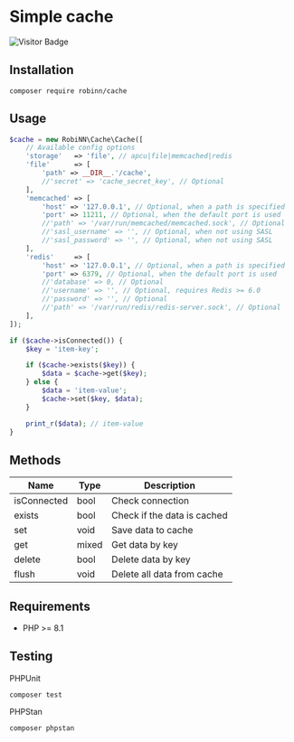 # Simple cache

![Visitor Badge](https://visitor-badge.laobi.icu/badge?page_id=RobiNN1.Cache)

## Installation

```
composer require robinn/cache
```

## Usage

```php
$cache = new RobiNN\Cache\Cache([
    // Available config options
    'storage'   => 'file', // apcu|file|memcached|redis
    'file'      => [
        'path' => __DIR__.'/cache',
        //'secret' => 'cache_secret_key', // Optional
    ],
    'memcached' => [
        'host' => '127.0.0.1', // Optional, when a path is specified
        'port' => 11211, // Optional, when the default port is used
        //'path' => '/var/run/memcached/memcached.sock', // Optional
        //'sasl_username' => '', // Optional, when not using SASL
        //'sasl_password' => '', // Optional, when not using SASL
    ],
    'redis'     => [
        'host' => '127.0.0.1', // Optional, when a path is specified
        'port' => 6379, // Optional, when the default port is used
        //'database' => 0, // Optional
        //'username' => '', // Optional, requires Redis >= 6.0
        //'password' => '', // Optional
        //'path' => '/var/run/redis/redis-server.sock', // Optional
    ],
]);

if ($cache->isConnected()) {
    $key = 'item-key';

    if ($cache->exists($key)) {
        $data = $cache->get($key);
    } else {
        $data = 'item-value';
        $cache->set($key, $data);
    }

    print_r($data); // item-value
}
```

## Methods

| Name        | Type  | Description                 |
|-------------|-------|-----------------------------|
| isConnected | bool  | Check connection            |
| exists      | bool  | Check if the data is cached |
| set         | void  | Save data to cache          |
| get         | mixed | Get data by key             |
| delete      | bool  | Delete data by key          |
| flush       | void  | Delete all data from cache  |

## Requirements

- PHP >= 8.1

## Testing

PHPUnit

```
composer test
```

PHPStan

```
composer phpstan
```
